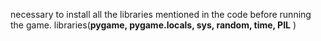 necessary to install all the libraries mentioned in the code before running the game.
libraries(**pygame, pygame.locals, sys, random, time, PIL** )
